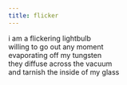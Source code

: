 ```yaml
---
title: flicker
---
```


i am a flickering lightbulb\
willing to go out any moment\
evaporating off my tungsten\
they diffuse across the vacuum\
and tarnish the inside of my glass
